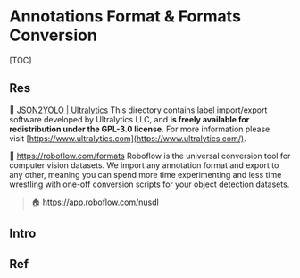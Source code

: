 # Annotations Format & Formats Conversion

[TOC]



## Res
🧰 [JSON2YOLO | Ultralytics](https://github.com/ultralytics/JSON2YOLO)
This directory contains label import/export software developed by Ultralytics LLC, and **is freely available for redistribution under the GPL-3.0 license**. For more information please visit [https://www.ultralytics.com](https://www.ultralytics.com/).

📄 https://roboflow.com/formats
Roboflow is the universal conversion tool for computer vision datasets. We import any annotation format and export to any other, meaning you can spend more time experimenting and less time wrestling with one-off conversion scripts for your object detection datasets.

> 🏠 https://app.roboflow.com/nusdl



## Intro


## Ref
[COCO json annotation to YOLO txt format | Stackoverflow]: https://stackoverflow.com/questions/68398965/coco-json-annotation-to-yolo-txt-format

[COCO JSON Format for Object Detection]: https://haobin-tan.netlify.app/ai/computer-vision/object-detection/coco-dataset-format/

[👍 如何将json文件转为yolov5所需的txt文件]: https://blog.csdn.net/yxl_prm/article/details/119857311
